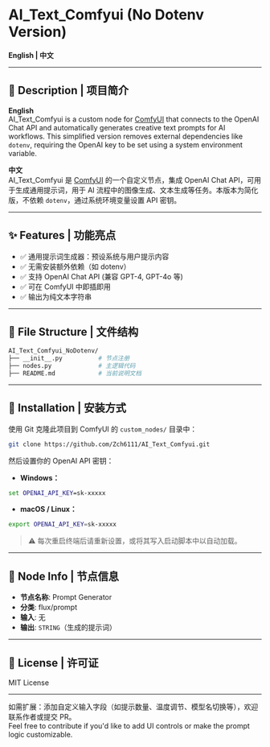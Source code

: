 # AI_Text_Comfyui (No Dotenv Version)

**English | 中文**

---

## 🧠 Description | 项目简介

**English**  
AI_Text_Comfyui is a custom node for [ComfyUI](https://github.com/comfyanonymous/ComfyUI) that connects to the OpenAI Chat API and automatically generates creative text prompts for AI workflows. This simplified version removes external dependencies like `dotenv`, requiring the OpenAI key to be set using a system environment variable.

**中文**  
AI_Text_Comfyui 是 [ComfyUI](https://github.com/comfyanonymous/ComfyUI) 的一个自定义节点，集成 OpenAI Chat API，可用于生成通用提示词，用于 AI 流程中的图像生成、文本生成等任务。本版本为简化版，不依赖 `dotenv`，通过系统环境变量设置 API 密钥。

---

## ✨ Features | 功能亮点

- ✅ 通用提示词生成器：预设系统与用户提示内容  
- ✅ 无需安装额外依赖（如 dotenv）  
- ✅ 支持 OpenAI Chat API (兼容 GPT-4, GPT-4o 等)  
- ✅ 可在 ComfyUI 中即插即用  
- ✅ 输出为纯文本字符串  

---

## 📁 File Structure | 文件结构

```bash
AI_Text_Comfyui_NoDotenv/
├── __init__.py          # 节点注册
├── nodes.py             # 主逻辑代码
├── README.md            # 当前说明文档
```

---

## 🚀 Installation | 安装方式

使用 Git 克隆此项目到 ComfyUI 的 `custom_nodes/` 目录中：

```bash
git clone https://github.com/Zch6111/AI_Text_Comfyui.git
```

然后设置你的 OpenAI API 密钥：

- **Windows：**

```cmd
set OPENAI_API_KEY=sk-xxxxx
```

- **macOS / Linux：**

```bash
export OPENAI_API_KEY=sk-xxxxx
```

> ⚠️ 每次重启终端后请重新设置，或将其写入启动脚本中以自动加载。

---

## 📍 Node Info | 节点信息

- **节点名称**: Prompt Generator  
- **分类**: flux/prompt  
- **输入**: 无  
- **输出**: `STRING`（生成的提示词）

---

## 📄 License | 许可证

MIT License

---

如需扩展：添加自定义输入字段（如提示数量、温度调节、模型名切换等），欢迎联系作者或提交 PR。  
Feel free to contribute if you'd like to add UI controls or make the prompt logic customizable.
